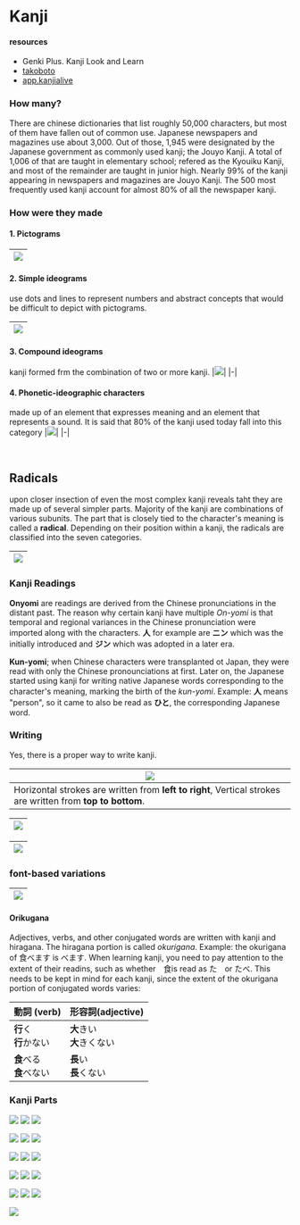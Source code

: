 # Kanji

#### resources
- Genki Plus. Kanji Look and Learn
- [takoboto](https://takoboto.jp/)
- [app.kanjialive](https://app.kanjialive.com/)

### How many?
There are chinese dictionaries that list roughly 50,000 characters, but most of them have fallen out of common use. Japanese newspapers and magazines use about 3,000. Out of those, 1,945 were designated by the Japanese government as commonly used kanji; the Jouyo Kanji. A total of 1,006 of that are taught in elementary school; refered as the Kyouiku Kanji, and most of the remainder are taught in junior high. Nearly 99% of the kanji appearing in newspapers and magazines are Jouyo Kanji. The 500 most frequently used kanji account for almost 80% of all the newspaper kanji.

### How were they made 

#### 1. Pictograms
|![](.imgs/pictograms.png)|
|-|

#### 2. Simple ideograms

use dots and lines to represent numbers and abstract concepts that would be difficult to depict with pictograms.

|![](.imgs/simpleideograms.png)|
|-|

#### 3. Compound ideograms
kanji formed frm the combination of two or more kanji.
|![](.imgs/compoundideograms.png)|
|-|

#### 4. Phonetic-ideographic characters
made up of an element that expresses meaning and an element that represents a sound. It is said that 80% of the kanji used today fall into this category
|![](.imgs/phoneticideographic.png)|
|-|

<br>

## Radicals

upon closer insection of even the most complex kanji reveals taht they are made up of several simpler parts. Majority of the kanji are combinations of various subunits.  The part that is closely tied to the character's meaning is called a **radical**. Depending on their position within a kanji, the radicals are classified into the seven categories. 

|![](.imgs/radicalposition.png)|
|-|

### Kanji Readings

**Onyomi** are readings are derived from the Chinese pronunciations in the distant past. The reason why certain kanji have multiple *On-yomi* is that temporal and regional variances in the Chinese pronunciation were imported along with the characters. **人** for example are **ニン** which was the initially introduced and **ジン** which was adopted in a later era.

**Kun-yomi**; when Chinese characters were transplanted ot Japan, they were read with only the Chinese pronounciations at first. Later on, the Japanese started using kanji for writing native Japanese words corresponding to the character's meaning, marking the birth of the *kun-yomi*. Example: **人** means "person", so it came to also be read as **ひと**, the corresponding Japanese word.

### Writing

Yes, there is a proper way to write kanji.

|![](.imgs/basicstrokedir.png)|
|-|
|Horizontal strokes are written from **left to right**, Vertical strokes are written from **top to bottom**.|

|![](.imgs/basicstrokeend.png)|
|-|


|![](.imgs/basicstrokeorder.png)|
|-|

### font-based variations
|![](.imgs/fontvariations.png)|
|-|

#### Orikugana

Adjectives, verbs, and other conjugated words are written with kanji and hiragana. The hiragana portion is called *okurigana*. Example: the okurigana of 食べます is べます. When learning kanji, you need to pay attention to the extent of their readins, such as whether　食is read as た　or たべ. This needs to be kept in mind for each kanji, since the extent of the okurigana portion of conjugated words varies:

|動詞 (verb)|形容詞(adjective)|
|-|-|
|**行**く<br>**行**かない|**大**きい<br>**大**きくない|
|**食**べる<br>**食**べない|**長**い<br>**長**くない|


### Kanji Parts

![](.imgs/pictoknife.png) ![](.imgs/pictoperson.png) ![](.imgs/pictolegs.png)

![](.imgs/pictostreet.png) ![](.imgs/pictoenclosure.png) ![](.imgs/pictoroad.png)

![](.imgs/pictohouse.png) ![](.imgs/pictoroof.png) ![](.imgs/pictohand.png) 

![](.imgs/pictowater.png) ![](.imgs/pictograss.png) ![](.imgs/pictoheart.png)

![](.imgs/pictoaltar.png) ![](.imgs/pictofire.png) ![](.imgs/pictosickness.png)

![](.imgs/pictoriceplant.png)
